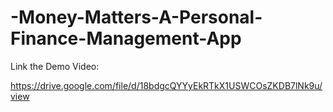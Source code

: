 # -Money-Matters-A-Personal-Finance-Management-App

Link the Demo Video:

https://drive.google.com/file/d/18bdgcQYYyEkRTkX1USWCOsZKDB7lNk9u/view
